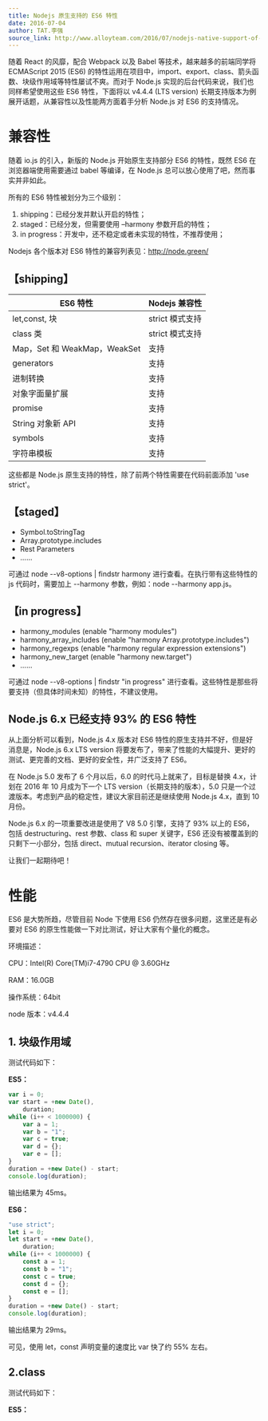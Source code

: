 ```yaml
---
title: Nodejs 原生支持的 ES6 特性
date: 2016-07-04
author: TAT.李强
source_link: http://www.alloyteam.com/2016/07/nodejs-native-support-of-the-es6-features/
---
```


<!-- {% raw %} - for jekyll -->

随着 React 的风靡，配合 Webpack 以及 Babel 等技术，越来越多的前端同学将 ECMAScript 2015 (ES6) 的特性运用在项目中，import、export、class、箭头函数、块级作用域等特性屡试不爽。而对于 Node.js 实现的后台代码来说，我们也同样希望使用这些 ES6 特性，下面将以 v4.4.4 (LTS version) 长期支持版本为例展开话题，从兼容性以及性能两方面着手分析 Node.js 对 ES6 的支持情况。

# 兼容性

随着 io.js 的引入，新版的 Node.js 开始原生支持部分 ES6 的特性，既然 ES6 在浏览器端使用需要通过 babel 等编译，在 Node.js 总可以放心使用了吧，然而事实并非如此。

所有的 ES6 特性被划分为三个级别：

1.  shipping：已经分发并默认开启的特性；
2.  staged：已经分发，但需要使用 –harmony 参数开启的特性；
3.  in progress：开发中，还不稳定或者未实现的特性，不推荐使用；

Nodejs 各个版本对 ES6 特性的兼容列表见：<http://node.green/>

## 【shipping】

| ES6 特性                    | Nodejs 兼容性  |
| ------------------------- | ----------- |
| let,const, 块              | strict 模式支持 |
| class 类                   | strict 模式支持 |
| Map，Set 和 WeakMap，WeakSet | 支持          |
| generators                | 支持          |
| 进制转换                      | 支持          |
| 对象字面量扩展                   | 支持          |
| promise                   | 支持          |
| String 对象新 API            | 支持          |
| symbols                   | 支持          |
| 字符串模板                     | 支持          |

这些都是 Node.js 原生支持的特性，除了前两个特性需要在代码前面添加 'use strict'。

## 【staged】

-   Symbol.toStringTag
-   Array.prototype.includes
-   Rest Parameters
-   ......

可通过 node --v8-options | findstr harmony 进行查看。在执行带有这些特性的 js 代码时，需要加上 --harmony 参数，例如：node --harmony app.js。

## 【in progress】

-   harmony_modules (enable "harmony modules")
-   harmony_array_includes (enable "harmony Array.prototype.includes")
-   harmony_regexps (enable "harmony regular expression extensions")
-   harmony_new_target (enable "harmony new.target")
-   ......

可通过 node --v8-options | findstr "in progress" 进行查看。这些特性是那些将要支持（但具体时间未知）的特性，不建议使用。

## Node.js 6.x 已经支持 93% 的 ES6 特性

从上面分析可以看到，Node.js 4.x 版本对 ES6 特性的原生支持并不好，但是好消息是，Node.js 6.x LTS version 将要发布了，带来了性能的大幅提升、更好的测试、更完善的文档、更好的安全性，并广泛支持了 ES6。

在 Node.js 5.0 发布了 6 个月以后，6.0 的时代马上就来了，目标是替换 4.x，计划在 2016 年 10 月成为下一个 LTS version（长期支持的版本），5.0 只是一个过渡版本。考虑到产品的稳定性，建议大家目前还是继续使用 Node.js 4.x，直到 10 月份。

Node.js 6.x 的一项重要改进是使用了 V8 5.0 引擎，支持了 93% 以上的 ES6，包括 destructuring、rest 参数、class 和 super 关键字，ES6 还没有被覆盖到的只剩下一小部分，包括 direct、mutual recursion、iterator closing 等。

让我们一起期待吧！

# 性能

ES6 是大势所趋，尽管目前 Node 下使用 ES6 仍然存在很多问题，这里还是有必要对 ES6 的原生性能做一下对比测试，好让大家有个量化的概念。

环境描述：

CPU：Intel(R) Core(TM)i7-4790 CPU @ 3.60GHz

RAM：16.0GB

操作系统：64bit

node 版本：v4.4.4

## 1. 块级作用域

测试代码如下：

**ES5：**

```javascript
var i = 0;
var start = +new Date(),
    duration;
while (i++ < 1000000) {
    var a = 1;
    var b = "1";
    var c = true;
    var d = {};
    var e = [];
}
duration = +new Date() - start;
console.log(duration);
```

输出结果为 45ms。

**ES6：**

```javascript
"use strict";
let i = 0;
let start = +new Date(),
    duration;
while (i++ < 1000000) {
    const a = 1;
    const b = "1";
    const c = true;
    const d = {};
    const e = [];
}
duration = +new Date() - start;
console.log(duration);
```

输出结果为 29ms。

可见，使用 let，const 声明变量的速度比 var 快了约 55% 左右。

## 2.class

测试代码如下：

**ES5：**


<!-- {% endraw %} - for jekyll -->